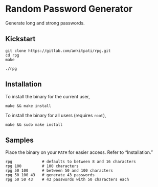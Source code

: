 # Random Password Generator

Generate long and strong passwords.

## Kickstart
```
git clone https://gitlab.com/ankitpati/rpg.git
cd rpg
make

./rpg
```

## Installation
To install the binary for the current user,

```
make && make install
```

To install the binary for all users (requires `root`),

```
make && sudo make install
```

## Samples
Place the binary on your `PATH` for easier access. Refer to “Installation.”

```
rpg             # defaults to between 8 and 16 characters
rpg 100         # 100 characters
rpg 50 100      # between 50 and 100 characters
rpg 50 100 43   # generate 43 passwords
rpg 50 50 43    # 43 passwords with 50 characters each
```
